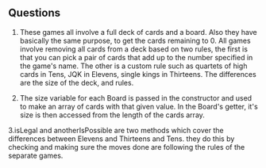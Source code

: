Questions
- 

1. These games all involve a full deck of cards and a board. Also they have basically the same purpose, to get the cards remaining to 0. All games involve removing all cards from a deck based on two  rules, the first is that you can pick a pair of cards that add up to the number specified in the game's name. The other is a custom rule such as quartets of high cards in Tens, JQK in Elevens, single kings in Thirteens. The differences are the size of the deck, and rules.

2. The size variable for each Board is passed in the constructor and used to make an array of cards with that given value. In the Board's getter, it's size is then accessed from the length of the cards array.

3.isLegal and anotherIsPossible are two methods which cover the differences between Elevens and Thirteens and Tens. they do this by checking and making sure the moves done are following the rules of the separate games.